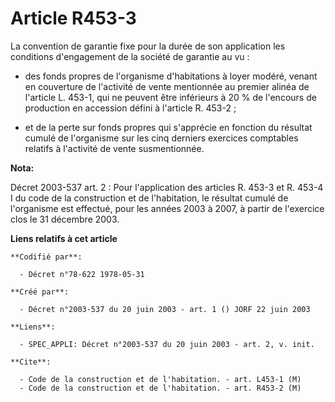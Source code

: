 # Article R453-3

La convention de garantie fixe pour la durée de son application les conditions d'engagement de la société de garantie au vu :

- des fonds propres de l'organisme d'habitations à loyer modéré, venant en couverture de l'activité de vente mentionnée au
premier alinéa de l'article L. 453-1, qui ne peuvent être inférieurs à 20 % de l'encours de production en accession défini à
l'article R. 453-2 ;

- et de la perte sur fonds propres qui s'apprécie en fonction du résultat cumulé de l'organisme sur les cinq derniers
exercices comptables relatifs à l'activité de vente susmentionnée.

**Nota:**

Décret 2003-537 art. 2 : Pour l'application des articles R. 453-3 et R. 453-4 I du code de la construction et de
l'habitation, le résultat cumulé de l'organisme est effectué, pour les années 2003 à 2007, à partir de l'exercice clos le 31
décembre 2003.

**Liens relatifs à cet article**

	**Codifié par**:

	  - Décret n°78-622 1978-05-31

	**Créé par**:

	  - Décret n°2003-537 du 20 juin 2003 - art. 1 () JORF 22 juin 2003

	**Liens**:

	  - SPEC_APPLI: Décret n°2003-537 du 20 juin 2003 - art. 2, v. init.

	**Cite**:

	  - Code de la construction et de l'habitation. - art. L453-1 (M)
	  - Code de la construction et de l'habitation. - art. R453-2 (M)
